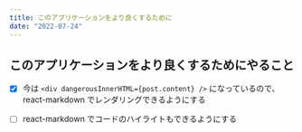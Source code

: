 ```yaml
---
title: このアプリケーションをより良くするために
date: "2022-07-24"
---
```


## このアプリケーションをより良くするためにやること

- [x] 今は `<div dangerousInnerHTML={post.content} />` になっているので、react-markdown でレンダリングできるようにする
- [ ] react-markdown でコードのハイライトもできるようにする


